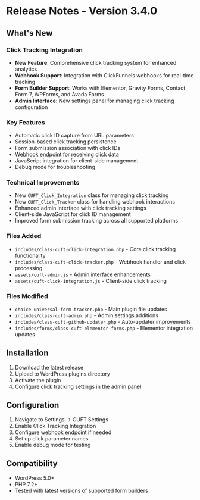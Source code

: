 # Release Notes - Version 3.4.0

## What's New

### Click Tracking Integration
- **New Feature**: Comprehensive click tracking system for enhanced analytics
- **Webhook Support**: Integration with ClickFunnels webhooks for real-time tracking
- **Form Builder Support**: Works with Elementor, Gravity Forms, Contact Form 7, WPForms, and Avada Forms
- **Admin Interface**: New settings panel for managing click tracking configuration

### Key Features
- Automatic click ID capture from URL parameters
- Session-based click tracking persistence
- Form submission association with click IDs
- Webhook endpoint for receiving click data
- JavaScript integration for client-side management
- Debug mode for troubleshooting

### Technical Improvements
- New `CUFT_Click_Integration` class for managing click tracking
- New `CUFT_Click_Tracker` class for handling webhook interactions
- Enhanced admin interface with click tracking settings
- Client-side JavaScript for click ID management
- Improved form submission tracking across all supported platforms

### Files Added
- `includes/class-cuft-click-integration.php` - Core click tracking functionality
- `includes/class-cuft-click-tracker.php` - Webhook handler and click processing
- `assets/cuft-admin.js` - Admin interface enhancements
- `assets/cuft-click-integration.js` - Client-side click tracking

### Files Modified
- `choice-universal-form-tracker.php` - Main plugin file updates
- `includes/class-cuft-admin.php` - Admin settings additions
- `includes/class-cuft-github-updater.php` - Auto-updater improvements
- `includes/forms/class-cuft-elementor-forms.php` - Elementor integration updates

## Installation
1. Download the latest release
2. Upload to WordPress plugins directory
3. Activate the plugin
4. Configure click tracking settings in the admin panel

## Configuration
1. Navigate to Settings → CUFT Settings
2. Enable Click Tracking Integration
3. Configure webhook endpoint if needed
4. Set up click parameter names
5. Enable debug mode for testing

## Compatibility
- WordPress 5.0+
- PHP 7.2+
- Tested with latest versions of supported form builders